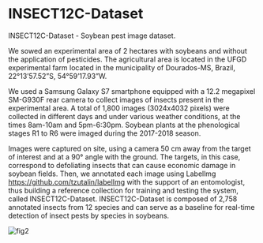 # INSECT12C-Dataset
INSECT12C-Dataset - Soybean pest image dataset.

We sowed an experimental area of 2 hectares with soybeans and without the application of pesticides. The agricultural area is located in the UFGD experimental farm located in the municipality of Dourados-MS, Brazil, 22°13’57.52”S, 54°59’17.93”W.

We used a Samsung Galaxy S7 smartphone equipped with a 12.2 megapixel SM-G930F rear camera to collect images of insects present in the experimental area. A total of 1,800 images (3024x4032 pixels) were collected in different days and under various weather conditions, at the times 8am-10am and 5pm-6:30pm. Soybean plants at the phenological stages R1 to R6 were imaged during the 2017-2018 season.

Images were captured on site, using a camera 50 cm away from the target of interest and at a 90° angle with the ground. The targets, in this case, correspond to defoliating insects that can cause economic damage in soybean fields. Then, we annotated each image using Labellmg https://github.com/tzutalin/labelImg with the support of an entomologist, thus building a reference collection for training and testing the system, called INSECT12C-Dataset. INSECT12C-Dataset is composed of 2,758 annotated insects from 12 species and can serve as a baseline for real-time detection of insect pests by species in soybeans.

![fig2](https://github.com/EvertonTetila/INSECT12C-Dataset/assets/37840161/8e440c3f-d882-4fa0-af7a-9e08eeaf84e2)
